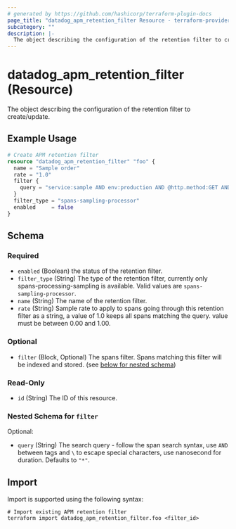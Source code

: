 ```yaml
---
# generated by https://github.com/hashicorp/terraform-plugin-docs
page_title: "datadog_apm_retention_filter Resource - terraform-provider-datadog"
subcategory: ""
description: |-
  The object describing the configuration of the retention filter to create/update.
---
```


# datadog_apm_retention_filter (Resource)

The object describing the configuration of the retention filter to create/update.

## Example Usage

```terraform
# Create APM retention filter
resource "datadog_apm_retention_filter" "foo" {
  name = "Sample order"
  rate = "1.0"
  filter {
    query = "service:sample AND env:production AND @http.method:GET AND app:sampleapp AND @http.status_code:200 AND @duration:>600000000"
  }
  filter_type = "spans-sampling-processor"
  enabled     = false
}
```

<!-- schema generated by tfplugindocs -->
## Schema

### Required

- `enabled` (Boolean) the status of the retention filter.
- `filter_type` (String) The type of the retention filter, currently only spans-processing-sampling is available. Valid values are `spans-sampling-processor`.
- `name` (String) The name of the retention filter.
- `rate` (String) Sample rate to apply to spans going through this retention filter as a string, a value of 1.0 keeps all spans matching the query. value must be between 0.00 and 1.00.

### Optional

- `filter` (Block, Optional) The spans filter. Spans matching this filter will be indexed and stored. (see [below for nested schema](#nestedblock--filter))

### Read-Only

- `id` (String) The ID of this resource.

<a id="nestedblock--filter"></a>
### Nested Schema for `filter`

Optional:

- `query` (String) The search query - follow the span search syntax, use `AND` between tags and `\` to escape special characters, use nanosecond for duration. Defaults to `"*"`.

## Import

Import is supported using the following syntax:

```shell
# Import existing APM retention filter 
terraform import datadog_apm_retention_filter.foo <filter_id>
```
